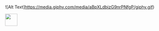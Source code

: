 ![Alt Text]https://media.giphy.com/media/aBpXLdbjzG9nrPNfgP/giphy.gif)

<img src="https://media.giphy.com/media/aBpXLdbjzG9nrPNfgP/giphy.gif" width="40" height="40" />
